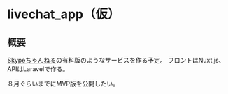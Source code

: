 # livechat_app（仮）
## 概要
[Skypeちゃんねる](https://skypech.com/)の有料版のようなサービスを作る予定。
フロントはNuxt.js、APIはLaravelで作る。

８月ぐらいまでにMVP版を公開したい。
